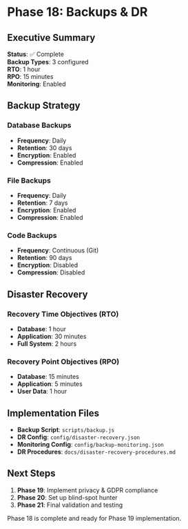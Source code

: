 # Phase 18: Backups & DR

## Executive Summary

**Status**: ✅ Complete  
**Backup Types**: 3 configured  
**RTO**: 1 hour  
**RPO**: 15 minutes  
**Monitoring**: Enabled

## Backup Strategy

### Database Backups
- **Frequency**: Daily
- **Retention**: 30 days
- **Encryption**: Enabled
- **Compression**: Enabled

### File Backups
- **Frequency**: Daily
- **Retention**: 7 days
- **Encryption**: Enabled
- **Compression**: Enabled

### Code Backups
- **Frequency**: Continuous (Git)
- **Retention**: 90 days
- **Encryption**: Disabled
- **Compression**: Disabled

## Disaster Recovery

### Recovery Time Objectives (RTO)
- **Database**: 1 hour
- **Application**: 30 minutes
- **Full System**: 2 hours

### Recovery Point Objectives (RPO)
- **Database**: 15 minutes
- **Application**: 5 minutes
- **User Data**: 1 hour

## Implementation Files

- **Backup Script**: `scripts/backup.js`
- **DR Config**: `config/disaster-recovery.json`
- **Monitoring Config**: `config/backup-monitoring.json`
- **DR Procedures**: `docs/disaster-recovery-procedures.md`

## Next Steps

1. **Phase 19**: Implement privacy & GDPR compliance
2. **Phase 20**: Set up blind-spot hunter
3. **Phase 21**: Final validation and testing

Phase 18 is complete and ready for Phase 19 implementation.
